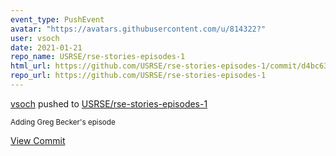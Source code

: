 ```yaml
---
event_type: PushEvent
avatar: "https://avatars.githubusercontent.com/u/814322?"
user: vsoch
date: 2021-01-21
repo_name: USRSE/rse-stories-episodes-1
html_url: https://github.com/USRSE/rse-stories-episodes-1/commit/d4bc63baedc163a92ee5fa4b4440c6a6a9d652ed
repo_url: https://github.com/USRSE/rse-stories-episodes-1
---
```


<a href='https://github.com/vsoch' target='_blank'>vsoch</a> pushed to <a href='https://github.com/USRSE/rse-stories-episodes-1' target='_blank'>USRSE/rse-stories-episodes-1</a>

<small>Adding Greg Becker's episode</small>

<a href='https://github.com/USRSE/rse-stories-episodes-1/commit/d4bc63baedc163a92ee5fa4b4440c6a6a9d652ed' target='_blank'>View Commit</a>